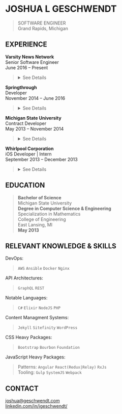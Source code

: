JOSHUA L GESCHWENDT
===================
> SOFTWARE ENGINEER
<br>Grand Rapids, Michigan


EXPERIENCE
----------

**Varsity News Network**<br>
Senior Software Engineer<br>
June 2016 – Present<br>
> <details>
> <summary>See Details</summary>
> <p>Part of a team which focuses on creating the largest network of high school athletic communities in the country by providing solutions which showcase athletic achievements, provides software for athletic departments, and offers robust advertising products to businesses and vendors. </p>
> </details>


**Springthrough**<br>
Developer<br>
November 2014 – June 2016<br>
> <details>
> <summary>See Details</summary>
> <p>Worked with several teams consisting of designers, developers, and project managers to efficiently build quality experiences over a variety of platforms and technologies for our clients and their users. Solutions ranged from complex single page web applications to i18n enterprise content management systems.</p>
> </details>


**Michigan State University**<br>
Contract Developer<br>
May 2013 – November 2014<br>
> <details>
> <summary>See Details</summary>
> <p>Majorly contributed in the planning, design, and development of a suite of apps & websites for the university including https://maps.msu.edu/interactive/ and https://search.msu.edu/. Several of these projects were started from scratch including the internal Search API that is the acting resource for many departments in the university's network.</p>
> </details>


**Whirlpool Corporation**<br>
iOS Developer | Intern<br>
September 2013 – December 2013<br>
> <details>
> <summary>See Details</summary>
> <p>Prototyped an iOS App that let users configure settings for appliances based on the location of their device. This was the proof of concept for Whirlpool’s "smart appliance" line.</p>
> </details>



EDUCATION
---------

> **Bachelor of Science**<br>
  Michigan State University<br>
  **Degree in Computer Science & Engineering**<br>
  Specialization in Mathematics<br>
  College of Engineering<br>
  East Lansing, MI<br>
  **May 2013**



RELEVANT KNOWLEDGE & SKILLS
---------------------------

DevOps: 
> `AWS` `Ansible` `Docker` `Nginx`

API Architectures: 
> `GraphQL` `REST`

Notable Languages:
> `C#` `Elixir` `NodeJS` `PHP`

Content Managment Systems:
> `Jekyll` `Sitefinity` `WordPress`

CSS Heavy Packages: 
> `Bootstrap` `Bourbon` `Foundation`

JavaScript Heavy Packages: 
> Patterns: `Angular` `React(Redux|Relay)` `RxJs`<br>
> Tooling: `Gulp` `SystemJS` `Webpack`



CONTACT
-------
<joshua@geschwendt.com><br>
[linkedin.com/in/jgeschwendt/](https://www.linkedin.com/in/jgeschwendt/)
